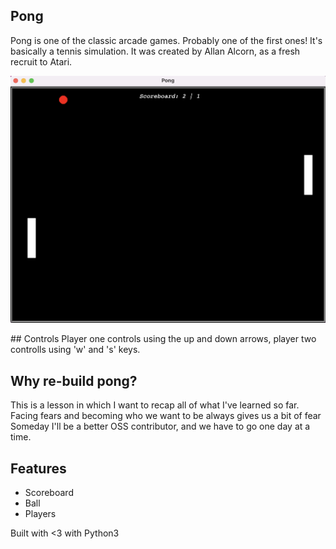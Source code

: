 ## Pong

Pong is one of the classic arcade games. Probably one of the first ones! It's basically a tennis simulation. It was created by Allan Alcorn,
as a fresh recruit to Atari.

![alt text](https://github.com/dbgoytia/algorithms/blob/0baa174b044341f2d077ea63ce89fbbb6a4ef78e/pro-bootcamp/022_pong_arcade_game/pong.png?raw=true)

## Controls 
Player one controls using the up and down arrows, player two controlls using 'w' and 's' keys.

## Why re-build pong?

This is a lesson in which I want to recap all of what I've learned so far. Facing fears and becoming who we want to be always gives us a bit of fear
Someday I'll be a better OSS contributor, and we have to go one day at a time.

## Features
* Scoreboard
* Ball
* Players


Built with <3 with Python3